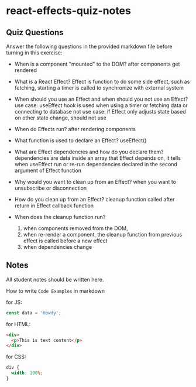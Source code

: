 # react-effects-quiz-notes

## Quiz Questions

Answer the following questions in the provided markdown file before turning in this exercise:

- When is a component "mounted" to the DOM?
  after components get rendered

- What is a React Effect?
  Effect is function to do some side effect, such as fetching, starting a timer
  is called to synchronize with external system

- When should you use an Effect and when should you not use an Effect?
  use case: useEffect hook is used when using a timer or fetching data or connecting to database
  not use case: if Effect only adjusts state based on other state change, should not use

- When do Effects run?
  after rendering components

- What function is used to declare an Effect?
  useEffect()

- What are Effect dependencies and how do you declare them?
  dependencies are data inside an array that Effect depends on, it tells when useEffect run or re-run
  dependencies declared in the second argument of Effect function

- Why would you want to clean up from an Effect?
  when you want to unsubscribe or disconnection

- How do you clean up from an Effect?
  cleanup function called after return in Effect callback function

- When does the cleanup function run?
  1. when components removed from the DOM,
  2. when re-render a component, the cleanup function from previous effect is called before a new effect
  3. when dependencies change

## Notes

All student notes should be written here.

How to write `Code Examples` in markdown

for JS:

```javascript
const data = 'Howdy';
```

for HTML:

```html
<div>
  <p>This is text content</p>
</div>
```

for CSS:

```css
div {
  width: 100%;
}
```
